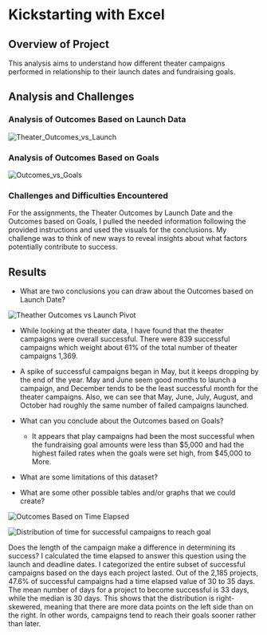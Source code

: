 # Kickstarting with Excel

## Overview of Project

This analysis aims to understand how different theater campaigns performed in relationship to their launch dates and fundraising goals.

## Analysis and Challenges

### Analysis of Outcomes Based on Launch Data 
![Theater_Outcomes_vs_Launch](https://user-images.githubusercontent.com/100629325/172766605-3ca4c988-f672-4ef4-9708-1a081100ef04.png)
### Analysis of Outcomes Based on Goals
![Outcomes_vs_Goals](https://user-images.githubusercontent.com/100629325/172967096-c8d02caf-e777-4c51-a64b-0b858bc19d84.png)

### Challenges and Difficulties Encountered
For the assignments, the Theater Outcomes by Launch Date and the Outcomes based on Goals, I pulled the needed information following the provided instructions and used the visuals for the conclusions. My challenge was to think of new ways to reveal insights about what factors potentially contribute to success.
## Results

- What are two conclusions you can draw about the Outcomes based on Launch Date? 

![Theather Outcomes vs Launch Pivot](https://user-images.githubusercontent.com/100629325/173246307-45968d82-cef3-42b1-9e33-1a67eac3b553.png)
  - While looking at the theater data, I have found that the theater campaigns were overall successful. There were 839 successful campaigns which weight about 61% of the total number of theater campaigns 1,369.
  - A spike of successful campaigns began in May, but it keeps dropping by the end of the year. May and June seem good months to launch a campaign, and December tends to be the least successful month for the theater campaigns. Also, we can see that May, June, July, August, and October had roughly the same number of failed campaigns launched.


- What can you conclude about the Outcomes based on Goals?

  - It appears that play campaigns had been the most successful when the fundraising goal amounts were less than $5,000 and had the highest failed rates when the goals were set high, from $45,000 to More.

- What are some limitations of this dataset?

- What are some other possible tables and/or graphs that we could create?

![Outcomes Based on Time Elapsed](https://user-images.githubusercontent.com/100629325/172771280-22c30bad-7313-4b1a-ac9b-b39e454c771f.png)

![Distribution of time for successful campaigns to reach goal](https://user-images.githubusercontent.com/100629325/172769987-bb1ed343-2218-4b22-b523-a45c825acfd1.png)

  Does the length of the campaign make a difference in determining its success? I calculated the time elapsed to answer this question using the launch and deadline dates. I categorized the entire subset of successful campaigns based on the days each project lasted. Out of the 2,185 projects, 47.6% of successful campaigns had a time elapsed value of 30 to 35 days. The mean number of days for a project to become successful is 33 days, while the median is 30 days. This shows that the distribution is right-skewered, meaning that there are more data points on the left side than on the right. In other words, campaigns tend to reach their goals sooner rather than later.
